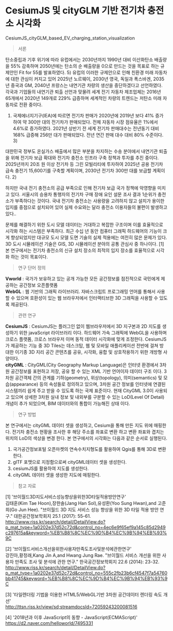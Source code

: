 # CesiumJS 및 cityGLM 기반 전기차 충전소 시각화
CesiumJS_cityGLM_based_EV_charging_station_visualization

> 서론

탄소중립과 기후 위기에 따라 유럽에서는 2030년까지 1990년 대비 이산화탄소 배출량을 55% 감축하며 2050년에는 탄소의 순 배출량을 0으로 만드는 것을 목표로 하는 규제안인 Fit for 55를 발표하였다. 5) 유럽의 이러한 규제안으로 인해 친환경 미래 자동차에 대한 관심이 커지고 있어 2025년 노르웨이, 2030년 영국, 독일과 폭스바겐, 2035년 중국과 GM, 2040년 프랑스는 내연기관 차량의 생산을 중단하겠다고 선언하였다. 각국과 기업들의 내연기관 퇴출 선언과 맞물려 세계 전기 자동차 제조업체는 2016년 65개에서 2020년 149개로 229% 급증하며 세계적인 차량의 트렌드는 저탄소 미래 자동차로 전환 중이다. 

 1) 국제에너지기구(IEA)에 따르면 전기차 판매가 2020년에 2019년 보다 41% 증가하여 약 300만 대의 전기차가 판매되었다. 전체 자동차 시장 점유율은 1%에서 4.6%로 증가하였다. 2021년 상반기 전 세계 전기차 판매대수는 전년동기 대비 168% 급증해 256만 대가 판매되었다. 전년 연간 판매 대수 대비 80% 수준이다. 3) 

대한민국 정부도 온실가스 배출에서 많은 부분을 차지하는 수송 분야에서 내연기관 퇴출을 위해 전기차 보급 확대와 전기차 충전소 인프라 구축 정책과 투자를 추진 중이다. 2025년까지 20조 원 이상 전기차 등 그린 모빌리티에 투자하여 2025년 공용 전기차 급속 충전기 15,600기를 구축할 계획이며, 2030년 전기차 300만 대를 보급할 계획이다. 2)

하지만 국내 전기 충전소의 공급 부족으로 인해 전기차 보급 국가 정책에 악영향을 미치고 있다. 서울시의 승용차 통행자의 전기차 구매 장애 요인 설문 조사 결과 1순위가 충전소가 부족하다는 것이다. 국내 전기차 충전소는 사용량을 고려하지 않고 설치가 용이한 입지를 중점으로 설치되어 있어 실제 수요와는 달라 충전소 이용자들의 불편이 발생하고 있다..

문제를 해결하기 위한 도시 모델 데이터는 거대하고 복잡한 구조이며 이를 효율적으로 시각화 하는 시스템은 부족하다. 최근 수십 년 동안 컴퓨터 그래픽 하드웨어의 기능이 크게 향상되었지만 대규모 도시 모델 도면 기술의 실제 적용에는 여전히 많은 문제가 있다. 3D 도시 시뮬레이션 기술은 GIS, 3D 시뮬레이션 분야의 공통 관심사 중 하나이다. [1]  본 연구에서는 전기차 충전소의 신규 설치 장소의 최적의 입지 장소를 효율적으로 시각화 하는 것이 목표이다.


> 연구 단어 정의

**Vworld** : 국가가 보유하고 있는 공개 가능한 모든 공간정보를 점진적으로 국민에게 제공하는 공간정보 오픈플랫폼 <br>
**WebGL** : 웹 기반의 그래픽 라이브러리. 자바스크립트 프로그래밍 언어를 통해서 사용할 수 있으며 호환성이 있는 웹 브라우저에서 인터랙티브한 3D 그래픽을 사용할 수 있도록 제공된다. <br>

> 관련 연구

**CesiumJS** : CesiumJS는 플러그인 없이 웹브라우저에서 3D 지구본과 2D 지도를 생성하기 위한 javaScript 라이브러리 이다. 하드웨어 가속 그래픽에 WebGL을 사용하며 크로스 플랫폼, 크로스 브라우저 이며 동적 데이터 시각화에 맞게 조정한다. CesiumJS가 제공하는 기능 중 3D Tiles는 데스크탑, 웹 및 모바일 애플리케이션 전반에 걸쳐 방대한 이기종 3D 지리 공간 콘텐츠를 공유, 시각화, 융합 및 상호작용하기 위한 개방형 사양이다.  <br>
**cityGML** : CityGML(City Geography Markup Language)은 인터넷 환경에서 3차원 공간정보를 표현하고 저장, 공유 할 수 있는 XML 기반 언어이자 데이터 구조 이다. 3차원 공간객체 간의 관계를 기하(geometry), 위상(topology), 의미(semantics) 및 모습(appearance) 등의 속성들로 정의하고 있으며, 3차원 공간 정보를 인터넷에 연결된 시스템끼리 쉽게 주고 받을 수 있도록 하는 국제 표준이다. 현재 CityGML 3.0이 사용되고 있으며 상세한 3차원 실내 정보 및 내외부를 구분할 수 있는 LoD(Level Of Detail) 개념이 추가 되었으며, BIM 데이터와의 통합이 가능해진 상태 이다.<br>

> 연구 방법

본 연구에서는 cityGML 데이터 셋을 생성하고, Cesium을 통해 만든 지도 위에 매핑한다. 전기차 충전소 현황을 조사한 후 해당 주소를 좌표로 변환 하고 변환 좌표와 겹치는 위치의 LoD의 색상을 변경 한다. 본 연구에서의 시각화는 다음과 같은 순서로 실행된다.

1. 국가공간정보포털 오픈마켓의 연속수치지형도를 활용하여 Qgis를 통해 3D로 변환한다.
2. glTF 포맷으로 지정함으로써 cityGML데이터 셋을 생성한다.
3. cesiumJS를 활용하여 지도를 생성한다.
4. cityGML 데이터 셋을 생성한 지도에 매핑한다.


> 참고 자료

[1] '브이월드3D지도서비스성능향상을위한3D타일적용방안연구'<br>
김태훈(Kim Tae Hoon),장한솔(Jang Han Sol),유성환(Yoo Sung Hwan),and 고준희(Go Jun Hee). "브이월드 3D 지도 서비스 성능 향상을 위한 3D 타일 적용 방안 연구." 대한공간정보학회지 25.1 (2017): 55-61. <br>
http://www.riss.kr/search/detail/DetailView.do?p_mat_type=1a0202e37d52c72d&control_no=4ec6e9f65ef9a145c85d2949c297615a&keyword=%EB%B8%8C%EC%9D%B4%EC%9B%94%EB%93%9C

[2] '브이월드서비스개선을위한사용자만족도조사및분석에관한연구'<br>
강진아,황정래,Kang Jin A,and Hwang Jung Rae. "브이월드 서비스 개선을 위한 사용자 만족도 조사 및 분석에 관한 연구." 한국공간정보학회지 22.6 (2014): 23-32.<br>
http://www.riss.kr/search/detail/DetailView.do?p_mat_type=1a0202e37d52c72d&control_no=555c2fb23b6cf4547f7a54760bb41745&keyword=%EB%B8%8C%EC%9D%B4%EC%9B%94%EB%93%9C

[3] '타일렌더링 기법을 이용한 HTML5/WebGL기반 3차원 공간데이터 렌더링 속도 개선' <br>
http://ttsn.riss.kr/view/sd;streamdocsId=72059243200081516

[4] '2018년과 이후 JavaScript의 동향 - JavaScript(ECMAScript)' <br>
https://d2.naver.com/helloworld/7495331
